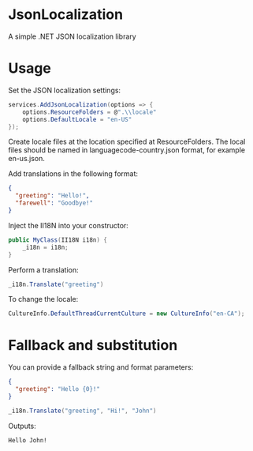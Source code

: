 # JsonLocalization
A simple .NET JSON localization library

# Usage
Set the JSON localization settings:

```c#
services.AddJsonLocalization(options => {
    options.ResourceFolders = @".\\locale"
    options.DefaultLocale = "en-US"
});
```

Create locale files at the location specified at ResourceFolders. The local files should be named in languagecode-country.json format, for example en-us.json.

Add translations in the following format:

```json
{
  "greeting": "Hello!",
  "farewell": "Goodbye!"
}
```

Inject the II18N into your constructor:

```c#
public MyClass(II18N i18n) {
    _i18n = i18n;
}
```

Perform a translation:

```c#
_i18n.Translate("greeting")
```

To change the locale:

```c#
CultureInfo.DefaultThreadCurrentCulture = new CultureInfo("en-CA");
```

# Fallback and substitution
You can provide a fallback string and format parameters:

```json
{
  "greeting": "Hello {0}!"
}
```

```c#
_i18n.Translate("greeting", "Hi!", "John")
```

Outputs:

```
Hello John!
```